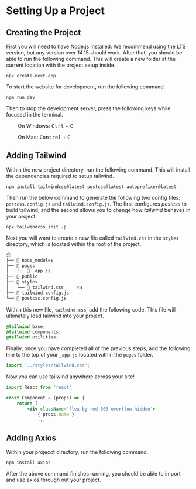 # Setting Up a Project

## Creating the Project

First you will need to have [Node.js](https://nodejs.org/en/) installed. We recommend using the LTS version, but any version over 14.15 should work. After that, you should be able to run the following command. This will create a new folder at the current location with the project setup inside.

```shell
npx create-next-app
```

To start the website for development, run the following command.

```shell
npm run dev
```

Then to stop the development server, press the following keys while focused in the terminal.

<div style="margin-left: 2rem;">
On Windows: 
<kbd>Ctrl</kbd> + <kbd>C</kbd>

On Mac: 
<kbd>Control</kbd> + <kbd>C</kbd>
</div>

## Adding Tailwind

Within the new project directory, run the following command. This will install the dependencies required to setup tailwind.

```shell
npm install tailwindcss@latest postcss@latest autoprefixer@latest
```

Then run the below command to generate the following two config files: `postcss.config.js` and `tailwind.config.js`. The first configures *postcss* to build tailwind, and the second allows you to change how *tailwind* behaves in your project.

```shell
npx tailwindcss init -p
```

Next you will want to create a new file called `tailwind.css` in the `styles` directory, which is located within the root of the project.

```txt
📦
├── 📂 node_modules
├── 📂 pages
│   └── 📄 _app.js
├── 📂 public
├── 📂 styles
│   └── 📄 tailwind.css     👈
├── 📄 tailwind.config.js
└── 📄 postcss.config.js
```

Within this new file, `tailwind.css`, add the following code. This file will ultimately load tailwind into your project.

```css
@tailwind base;
@tailwind components;
@tailwind utilities;
```

Finally, once you have completed all of the previous steps, add the following line to the top of your `_app.js` located within the `pages` folder.

```js
import '../styles/tailwind.css';
```

Now you can use tailwind anywhere across your site!

```jsx
import React from 'react'

const Component = (props) => {
    return (
        <div className="flex bg-red-800 overflow-hidden">
            { props.name }
            ...
```

## Adding Axios

Within your projecct directory, run the following command.

```shell
npm install axios
```

After the above command finishes running, you should be able to import and use axios through out your project.
